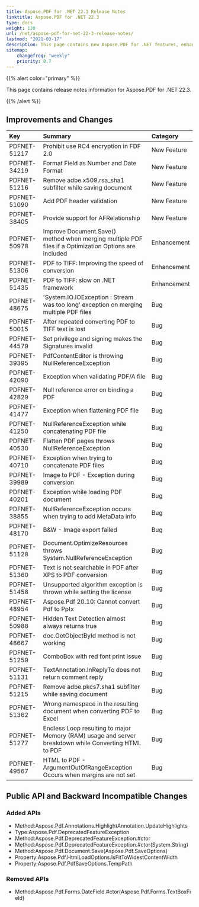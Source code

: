 ```yaml
---
title: Aspose.PDF for .NET 22.3 Release Notes
linktitle: Aspose.PDF for .NET 22.3
type: docs
weight: 120
url: /net/aspose-pdf-for-net-22-3-release-notes/
lastmod: "2021-03-17"
description: This page contains new Aspose.PDF for .NET features, enhancement, and bug fixes in 2022, version 22.3.
sitemap:
    changefreq: "weekly"
    priority: 0.7
---
```


{{% alert color="primary" %}}

This page contains release notes information for Aspose.PDF for .NET 22.3.

{{% /alert %}}

## Improvements and Changes

|**Key**|**Summary**|**Category**|
| :- | :- | :- |
|PDFNET-51217|Prohibit use RC4 encryption in FDF 2.0|New Feature|
|PDFNET-34219|Format Field as Number and Date Format|New Feature|
|PDFNET-51216|Remove adbe.x509.rsa_sha1 subfilter while saving document|New Feature|
|PDFNET-51090|Add PDF header validation|New Feature|
|PDFNET-38405|Provide support for AFRelationship|New Feature|
|PDFNET-50978|Improve Document.Save() method when merging multiple PDF files if a Optimization Options are included|Enhancement|
|PDFNET-51306|PDF to TIFF: Improving the speed of conversion|Enhancement|
|PDFNET-51435|PDF to TIFF: slow on .NET framework|Enhancement|
|PDFNET-48675|'System.IO.IOException : Stream was too long' exception on merging multiple PDF files|Bug|
|PDFNET-50015|After repeated converting PDF to TIFF text is lost|Bug|
|PDFNET-44579|Set privilege and signing makes the Signatures invalid|Bug|
|PDFNET-39395|PdfContentEditor is throwing NullReferenceException|Bug|
|PDFNET-42090|Exception when validating PDF/A file|Bug|
|PDFNET-42829|Null reference error on binding a PDF|Bug|
|PDFNET-41477|Exception when flattening PDF file|Bug|
|PDFNET-41250|NullReferenceException while concatenating PDF file|Bug|
|PDFNET-40530|Flatten PDF pages throws NullReferenceException|Bug|
|PDFNET-40710|Exception when trying to concatenate PDF files|Bug|
|PDFNET-39989|Image to PDF - Exception during conversion|Bug|
|PDFNET-40201|Exception while loading PDF document|Bug|
|PDFNET-38855|NullReferenceException occurs when trying to add MetaData info|Bug|
|PDFNET-48170|B&W - Image export failed|Bug|
|PDFNET-51128|Document.OptimizeResources throws System.NullReferenceException|Bug|
|PDFNET-51360|Text is not searchable in PDF after XPS to PDF conversion|Bug|
|PDFNET-51458|Unsupported algorithm exception is thrown while setting the license|Bug|
|PDFNET-48954|Aspose.Pdf 20.10: Cannot convert Pdf to Pptx|Bug|
|PDFNET-50988|Hidden Text Detection almost always returns true|Bug|
|PDFNET-48667|doc.GetObjectById method is not working|Bug|
|PDFNET-51259|ComboBox with red font print issue|Bug|
|PDFNET-51131|TextAnnotation.InReplyTo does not return comment reply|Bug|
|PDFNET-51215|Remove adbe.pkcs7.sha1 subfilter while saving document|Bug|
|PDFNET-51362|Wrong namespace in the resulting document when converting PDF to Excel|Bug|
|PDFNET-51277|Endless Loop resulting to major Memory (RAM) usage and server breakdown while Converting HTML to PDF|Bug|
|PDFNET-49567|HTML to PDF - ArgumentOutOfRangeException Occurs when margins are not set|Bug|

## Public API and Backward Incompatible Changes

### Added APIs
 * Method:Aspose.Pdf.Annotations.HighlightAnnotation.UpdateHighlights
 * Type:Aspose.Pdf.DeprecatedFeatureException
 * Method:Aspose.Pdf.DeprecatedFeatureException.#ctor
 * Method:Aspose.Pdf.DeprecatedFeatureException.#ctor(System.String)
 * Method:Aspose.Pdf.Document.Save(Aspose.Pdf.SaveOptions)
 * Property:Aspose.Pdf.HtmlLoadOptions.IsFitToWidestContentWidth
 * Property:Aspose.Pdf.PdfSaveOptions.TempPath

### Removed APIs
 * Method:Aspose.Pdf.Forms.DateField.#ctor(Aspose.Pdf.Forms.TextBoxField)


